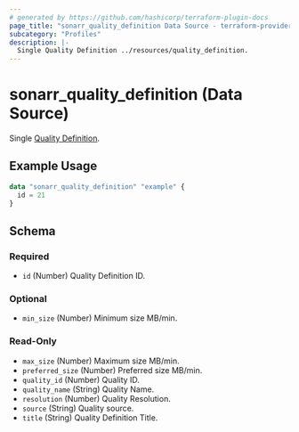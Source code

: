 ```yaml
---
# generated by https://github.com/hashicorp/terraform-plugin-docs
page_title: "sonarr_quality_definition Data Source - terraform-provider-sonarr"
subcategory: "Profiles"
description: |-
  Single Quality Definition ../resources/quality_definition.
---
```


# sonarr_quality_definition (Data Source)

<!-- subcategory:Profiles -->
Single [Quality Definition](../resources/quality_definition).

## Example Usage

```terraform
data "sonarr_quality_definition" "example" {
  id = 21
}
```

<!-- schema generated by tfplugindocs -->
## Schema

### Required

- `id` (Number) Quality Definition ID.

### Optional

- `min_size` (Number) Minimum size MB/min.

### Read-Only

- `max_size` (Number) Maximum size MB/min.
- `preferred_size` (Number) Preferred size MB/min.
- `quality_id` (Number) Quality ID.
- `quality_name` (String) Quality Name.
- `resolution` (Number) Quality Resolution.
- `source` (String) Quality source.
- `title` (String) Quality Definition Title.
